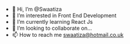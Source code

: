 - 👋 Hi, I’m @Swaatiza 
- 👀 I’m interested in Front End Development 
- 🌱 I’m currently learning React Js
- 💞️ I’m looking to collaborate on...
- 📫 How to reach me swaatiza@hotmail.co.uk

<!---
Swaatiza/Swaatiza is a ✨ special ✨ repository because its `README.md` (this file) appears on your GitHub profile.
You can click the Preview link to take a look at your changes.
--->
